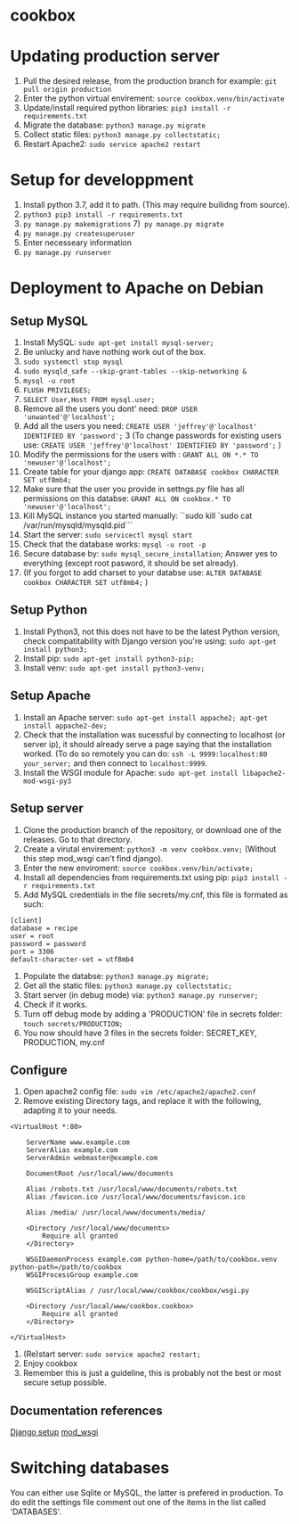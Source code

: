 # cookbox

# Updating production server

1) Pull the desired release, from the production branch for example: `git pull origin production`
1) Enter the python virtual envirement: `source cookbox.venv/bin/activate`
1) Update/install required python libraries: `pip3 install -r requirements.txt`
1) Migrate the database: `python3 manage.py migrate`
1) Collect static files: `python3 manage.py collectstatic;`
1) Restart Apache2: `sudo service apache2 restart`

# Setup for developpment

1) Install python 3.7, add it to path. (This may require builidng from source).
2) `python3 pip3 install -r requirements.txt`
7) `py manage.py makemigrations`
7)` py manage.py migrate`
8) `py manage.py createsuperuser`
9) Enter necesseary information
10) `py manage.py runserver`

# Deployment to Apache on Debian

## Setup MySQL

1) Install MySQL: `sudo apt-get install mysql-server;`
3) Be unlucky and have nothing work out of the box.
3) `sudo systemctl stop mysql`
3) `sudo mysqld_safe --skip-grant-tables --skip-networking &`
3) `mysql -u root`
4) `FLUSH PRIVILEGES;`
3) `SELECT User,Host FROM mysql.user;`
3) Remove all the users you dont' need: `DROP USER 'unwanted'@'localhost';`
3) Add all the users you need: `CREATE USER 'jeffrey'@'localhost' IDENTIFIED BY 'password';`
3 (To change passwords for existing users use: `CREATE USER 'jeffrey'@'localhost' IDENTIFIED BY 'password';` )
3) Modify the permissions for the users with : `GRANT ALL ON *.* TO 'newuser'@'localhost';`
3) Create table for your django app: `CREATE DATABASE cookbox CHARACTER SET utf8mb4;`
3) Make sure that the user you provide in settngs.py file has all permissions on this databse: `GRANT ALL ON cookbox.* TO 'newuser'@'localhost';`
4) Kill MySQL instance you started manually: ``sudo kill `sudo cat /var/run/mysqld/mysqld.pid```
5) Start the server: `sudo servicectl mysql start`
5) Check that the database works: `mysql -u root -p`
3) Secure database by: `sudo mysql_secure_installation`; Answer yes to everything (except root pasword, it should be set already).
1) (If you forgot to add charset to your databse use: `ALTER DATABASE cookbox CHARACTER SET utf8mb4;` )

## Setup Python

1) Install Python3, not this does not have to be the latest Python version, check compatitability with Django version you're using: `sudo apt-get install python3;`
1) Install pip: `sudo apt-get install python3-pip;`
1) Install venv: `sudo apt-get install python3-venv;`

## Setup Apache

1) Install an Apache server: `sudo apt-get install appache2; apt-get install appache2-dev;`
3) Check that the installation was sucessful by connecting to localhost (or server ip), it should already serve a page saying that the installation worked. (To do so remotely you can do: `ssh -L 9999:localhost:80 your_server;` and then connect to `localhost:9999`.
3) Install the WSGI  module for Apache: `sudo apt-get install libapache2-mod-wsgi-py3`


## Setup server
1) Clone the production branch of the repository, or download one of the releases. Go to that directory.
1) Create a virutal envirement: `python3 -m venv cookbox.venv;` (Without this step mod_wsgi can't find django).
1) Enter the new enviroment: `source cookbox.venv/bin/activate;`
3) Install all dependencies from requirements.txt using pip: `pip3 install -r requirements.txt`
2) Add MySQL credentials in the file secrets/my.cnf, this file is formated as such:
```
[client]
database = recipe
user = root
password = password
port = 3306
default-character-set = utf8mb4
```
1) Populate the databse: `python3 manage.py migrate;`
1) Get all the static files: `python3 manage.py collectstatic;`
1) Start server (in debug mode) via: `python3 manage.py runserver;`
1) Check if it works.
2) Turn off debug mode by adding a 'PRODUCTION' file in secrets folder: `touch secrets/PRODUCTION;`
2) You now should have 3 files in the secrets folder: SECRET_KEY, PRODUCTION, my.cnf

## Configure
1) Open apache2 config file: `sudo vim /etc/apache2/apache2.conf`
2) Remove existing Directory tags, and replace it with the following, adapting it to your needs.
```
<VirtualHost *:80>

    ServerName www.example.com
    ServerAlias example.com
    ServerAdmin webmaster@example.com

    DocumentRoot /usr/local/www/documents

    Alias /robots.txt /usr/local/www/documents/robots.txt
    Alias /favicon.ico /usr/local/www/documents/favicon.ico

    Alias /media/ /usr/local/www/documents/media/

    <Directory /usr/local/www/documents>
        Require all granted
    </Directory>

    WSGIDaemonProcess example.com python-home=/path/to/cookbox.venv python-path=/path/to/cookbox
    WSGIProcessGroup example.com

    WSGIScriptAlias / /usr/local/www/cookbox/cookbox/wsgi.py

    <Directory /usr/local/www/cookbox.cookbox>
        Require all granted
    </Directory>

</VirtualHost>
```
1) (Re)start server: `sudo service apache2 restart;`
1) Enjoy cookbox
1) Remember this is just a guideline, this is probably not the best or most secure setup possible.

## Documentation references
[Django setup](https://docs.djangoproject.com/en/2.1/howto/deployment/wsgi/modwsgi/)
[mod_wsgi](https://modwsgi.readthedocs.io/en/develop/user-guides/quick-configuration-guide.html)

# Switching databases
You can either use Sqlite or MySQL, the latter is prefered in production. To do edit the settings file comment out one of the items in the list called 'DATABASES'.
